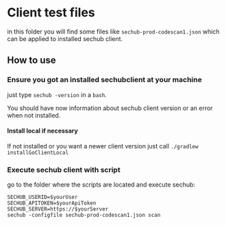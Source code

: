 <!-- SPDX-License-Identifier: MIT --->
# Client test files
in this folder you will find some files like `sechub-prod-codescan1.json` which can be applied to installed sechub client.

## How to use
### Ensure you got an installed sechubclient at your machine
just type `sechub -version` in a `bash`.

You should have now information about sechub client version or an error when not installed.

#### Install local if necessary
If not installed or you want a newer client version just call `./gradlew installGoClientLocal`

### Execute sechub client with script
go to the folder where the scripts are located and execute sechub:
```
SECHUB_USERID=$yourUser
SECHUB_APITOKEN=$yourApiToken
SECHUB_SERVER=https://$yourServer
sechub -configfile sechub-prod-codescan1.json scan
```

